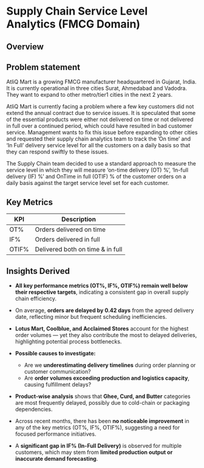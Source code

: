 # Supply Chain Service Level Analytics (FMCG Domain)

## Overview
## Problem statement
AtliQ Mart is a growing FMCG manufacturer headquartered in Gujarat, India. It is currently operational in three cities Surat, Ahmedabad and Vadodra. They want to expand to other metro/tier1 cities in the next 2 years.

AtliQ Mart is currently facing a problem where a few key customers did not extend the annual contract due to service issues. It is speculated that some of the essential products were either not delivered on time or not delivered in full over a continued period, which could have resulted in bad customer service. Management wants to fix this issue before expanding to other cities and requested their supply chain analytics team to track the ’On time’ and ‘In Full’ delivery service level for all the customers on a daily basis so that they can respond swiftly to these issues.

The Supply Chain team decided to use a standard approach to measure the service level in which they will measure ‘on-time delivery (OT) %’, ‘In-full delivery (IF) %’ and OnTime in full (OTIF) % of the customer orders on a daily basis against the target service level set for each customer.

## Key Metrics
| KPI | Description |
|-----|--------------|
| OT% | Orders delivered on time |
| IF% | Orders delivered in full |
| OTIF% | Delivered both on time & in full |

## Insights Derived

* **All key performance metrics (OT%, IF%, OTIF%) remain well below their respective targets**, indicating a consistent gap in overall supply chain efficiency.
* On average, **orders are delayed by 0.42 days** from the agreed delivery date, reflecting minor but frequent scheduling inefficiencies.
* **Lotus Mart, Coolblue, and Acclaimed Stores** account for the highest order volumes — yet they also contribute the most to delayed deliveries, highlighting potential process bottlenecks.
* **Possible causes to investigate:**

  * Are we **underestimating delivery timelines** during order planning or customer communication?
  * Are **order volumes exceeding production and logistics capacity**, causing fulfillment delays?
* **Product-wise analysis** shows that **Ghee, Curd, and Butter** categories are most frequently delayed, possibly due to cold-chain or packaging dependencies.
* Across recent months, there has been **no noticeable improvement** in any of the key metrics (OT%, IF%, OTIF%), suggesting a need for focused performance initiatives.
* A **significant gap in IF% (In-Full Delivery)** is observed for multiple customers, which may stem from **limited production output or inaccurate demand forecasting**.


